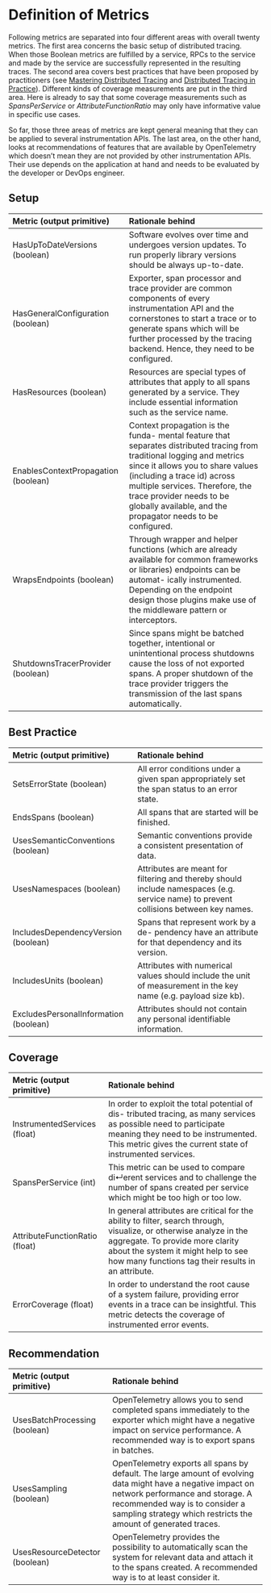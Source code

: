 # Definition of Metrics


Following metrics are separated into four different areas with overall twenty metrics. The first area concerns the basic setup of distributed tracing. When those Boolean metrics are fulfilled by a service, RPCs to the service and made by the service are successfully represented in the resulting traces. The second area covers best practices that have been proposed by practitioners (see [Mastering Distributed Tracing](https://www.shkuro.com/books/2019-mastering-distributed-tracing/) and [Distributed Tracing in Practice](https://learning.oreilly.com/library/view/distributed-tracing-in/9781492056621/)). Different kinds of coverage measurements are put in the third area. Here is already to say that some coverage measurements such as *SpansPerService* or *AttributeFunctionRatio* may only have informative value in specific use cases.

So far, those three areas of metrics are kept general meaning that they can be applied to several instrumentation APIs. The last area, on the other hand, looks at recommendations of features that are available by OpenTelemetry which doesn’t mean they are not provided by other instrumentation APIs. Their use depends on the application at hand and needs to be evaluated by the developer or DevOps engineer.

## Setup

| Metric (output primitive)  |  Rationale behind |
|:---|:---|
| HasUpToDateVersions (boolean) | Software evolves over time and undergoes version updates. To run properly library versions should be always up-to-date. | 
| HasGeneralConfiguration (boolean) | Exporter, span processor and trace provider are common components of every instrumentation API and the cornerstones to start a trace or to generate spans which will be further processed by the tracing backend. Hence, they need to be configured. |  
| HasResources (boolean)  |  Resources are special types of attributes that apply to all spans generated by a service. They include essential information such as the service name. |   
| EnablesContextPropagation (boolean)  |  Context propagation is the funda- mental feature that separates distributed tracing from traditional logging and metrics since it allows you to share values (including a trace id) across multiple services. Therefore, the trace provider needs to be globally available, and the propagator needs to be configured. | 
| WrapsEndpoints (boolean)  |  Through wrapper and helper functions (which are already available for common frameworks or libraries) endpoints can be automat- ically instrumented. Depending on the endpoint design those plugins make use of the middleware pattern or interceptors. |
| ShutdownsTracerProvider (boolean)  |  Since spans might be batched together, intentional or unintentional process shutdowns cause the loss of not exported spans. A proper shutdown of the trace provider triggers the transmission of the last spans automatically. | 

## Best Practice

| Metric (output primitive)  |  Rationale behind | 
|:---|:---|
| SetsErrorState (boolean) | All error conditions under a given span appropriately set the span status to an error state. |  
| EndsSpans (boolean)  |  All spans that are started will be finished. |   
| UsesSemanticConventions (boolean)  |  Semantic conventions provide a consistent presentation of data. | 
| UsesNamespaces (boolean)  |  Attributes are meant for filtering and thereby should include namespaces (e.g. service name) to prevent collisions between key names. | 
| IncludesDependencyVersion (boolean)  |  Spans that represent work by a de- pendency have an attribute for that dependency and its version. | 
| IncludesUnits (boolean)  |  Attributes with numerical values should include the unit of measurement in the key name (e.g. payload size kb). | 
| ExcludesPersonalInformation (boolean)  |  Attributes should not contain any personal identifiable information. | 

## Coverage

| Metric (output primitive)  |  Rationale behind | 
|:---|:---|
| InstrumentedServices (float) | In order to exploit the total potential of dis- tributed tracing, as many services as possible need to participate meaning they need to be instrumented. This metric gives the current state of instrumented services. |  
| SpansPerService (int) | This metric can be used to compare di↵erent services and to challenge the number of spans created per service which might be too high or too low. |  
| AttributeFunctionRatio (float)  |  In general attributes are critical for the ability to filter, search through, visualize, or otherwise analyze in the aggregate. To provide more clarity about the system it might help to see how many functions tag their results in an attribute. |   
| ErrorCoverage (float)  |  In order to understand the root cause of a system failure, providing error events in a trace can be insightful. This metric detects the coverage of instrumented error events. | 

## Recommendation

| Metric (output primitive)  |  Rationale behind | 
|:---|:---|
| UsesBatchProcessing (boolean) | OpenTelemetry allows you to send completed spans immediately to the exporter which might have a negative impact on service performance. A recommended way is to export spans in batches. |  
| UsesSampling (boolean) | OpenTelemetry exports all spans by default. The large amount of evolving data might have a negative impact on network performance and storage. A recommended way is to consider a sampling strategy which restricts the amount of generated traces. |  
| UsesResourceDetector (boolean)  |  OpenTelemetry provides the possibility to automatically scan the system for relevant data and attach it to the spans created. A recommended way is to at least consider it. |  
